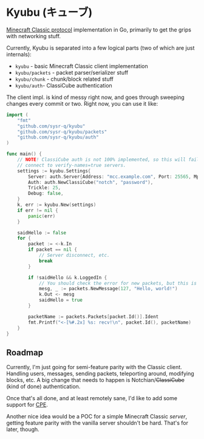 Kyubu (キューブ)
================

[Minecraft Classic protocol](http://wiki.vg/Classic_Protocol) implementation in
Go, primarily to get the grips with networking stuff.

Currently, Kyubu is separated into a few logical parts (two of which are just
internals):

* `kyubu` - basic Minecraft Classic client implementation
* `kyubu/packets` - packet parser/serializer stuff
* `kyubu/chunk` - chunk/block related stuff
* `kyubu/auth`- ClassiCube authentication

The client impl. is kind of messy right now, and goes through sweeping changes
every commit or two. Right now, you can use it like:

```go
import (
	"fmt"
	"github.com/sysr-q/kyubu"
	"github.com/sysr-q/kyubu/packets"
	"github.com/sysr-q/kyubu/auth"
)

func main() {
	// NOTE! ClassiCube auth is not 100% implemented, so this will fail to
	// connect to verify-names=true servers.
	settings := kyubu.Settings{
		Server: auth.Server{Address: "mcc.example.com", Port: 25565, MpPass: "validationkey"},
		Auth: auth.NewClassiCube("notch", "password"),
		Trickle: 25,
		Debug: false,
	}
	k, err := kyubu.New(settings)
	if err != nil {
		panic(err)
	}

	saidHello := false
	for {
		packet := <-k.In
		if packet == nil {
			// Server disconnect, etc.
			break
		}

		if !saidHello && k.LoggedIn {
			// You should check the error for new packets, but this is just an example.
			mesg, _ := packets.NewMessage(127, "Hello, world!")
			k.Out <- mesg
			saidHello = true
		}

		packetName := packets.Packets[packet.Id()].Ident
		fmt.Printf("<-[%#.2x] %s: recv!\n", packet.Id(), packetName)
	}
}
```

## Roadmap

Currently, I'm just going for semi-feature parity with the Classic client. Handling
users, messages, sending packets, teleporting around, modifying blocks, etc.
A big change that needs to happen is Notchian/~~ClassiCube~~ (kind of done) authentication.

Once that's all done, and at least remotely sane, I'd like to add some support for
[CPE](http://wiki.vg/Classic_Protocol_Extension).

Another nice idea would be a POC for a simple Minecraft Classic _server_, getting
feature parity with the vanilla server shouldn't be hard. That's for later, though.
